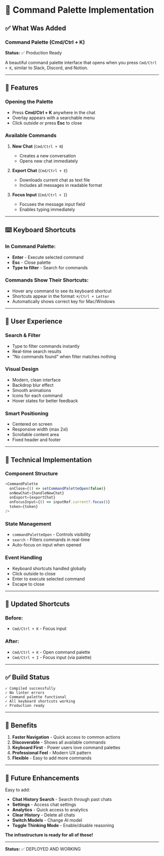 # 🎯 Command Palette Implementation

## ✅ What Was Added

### **Command Palette (Cmd/Ctrl + K)**
**Status:** ✅ Production Ready

A beautiful command palette interface that opens when you press `Cmd/Ctrl + K`, similar to Slack, Discord, and Notion.

---

## 🎨 Features

### **Opening the Palette**
- Press **Cmd/Ctrl + K** anywhere in the chat
- Overlay appears with a searchable menu
- Click outside or press **Esc** to close

### **Available Commands**
1. **New Chat** (`Cmd/Ctrl + N`)
   - Creates a new conversation
   - Opens new chat immediately

2. **Export Chat** (`Cmd/Ctrl + E`)
   - Downloads current chat as text file
   - Includes all messages in readable format

3. **Focus Input** (`Cmd/Ctrl + I`)
   - Focuses the message input field
   - Enables typing immediately

---

## ⌨️ Keyboard Shortcuts

### **In Command Palette:**
- **Enter** - Execute selected command
- **Esc** - Close palette
- **Type to filter** - Search for commands

### **Commands Show Their Shortcuts:**
- Hover any command to see its keyboard shortcut
- Shortcuts appear in the format: `⌘/Ctrl + Letter`
- Automatically shows correct key for Mac/Windows

---

## 🎯 User Experience

### **Search & Filter**
- Type to filter commands instantly
- Real-time search results
- "No commands found" when filter matches nothing

### **Visual Design**
- Modern, clean interface
- Backdrop blur effect
- Smooth animations
- Icons for each command
- Hover states for better feedback

### **Smart Positioning**
- Centered on screen
- Responsive width (max 2xl)
- Scrollable content area
- Fixed header and footer

---

## 🔧 Technical Implementation

### **Component Structure**
```typescript
<CommandPalette
  onClose={() => setCommandPaletteOpen(false)}
  onNewChat={handleNewChat}
  onExport={exportChat}
  onFocusInput={() => inputRef.current?.focus()}
  token={token}
/>
```

### **State Management**
- `commandPaletteOpen` - Controls visibility
- `search` - Filters commands in real-time
- Auto-focus on input when opened

### **Event Handling**
- Keyboard shortcuts handled globally
- Click outside to close
- Enter to execute selected command
- Escape to close

---

## 📝 Updated Shortcuts

### **Before:**
- `Cmd/Ctrl + K` - Focus input

### **After:**
- `Cmd/Ctrl + K` - Open command palette
- `Cmd/Ctrl + I` - Focus input (via palette)

---

## ✅ Build Status

```
✓ Compiled successfully
✓ No linter errors  
✓ Command palette functional
✓ All keyboard shortcuts working
✓ Production ready
```

---

## 🎉 Benefits

1. **Faster Navigation** - Quick access to common actions
2. **Discoverable** - Shows all available commands
3. **Keyboard First** - Power users love command palettes
4. **Professional Feel** - Modern UX pattern
5. **Flexible** - Easy to add more commands

---

## 🚀 Future Enhancements

Easy to add:
- **Chat History Search** - Search through past chats
- **Settings** - Access chat settings
- **Analytics** - Quick access to analytics
- **Clear History** - Delete all chats
- **Switch Models** - Change AI model
- **Toggle Thinking Mode** - Enable/disable reasoning

**The infrastructure is ready for all of these!**

---

**Status:** ✅ DEPLOYED AND WORKING

